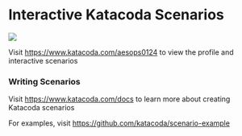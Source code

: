 # Interactive Katacoda Scenarios

[![](http://shields.katacoda.com/katacoda/aesops0124/count.svg)](https://www.katacoda.com/aesops0124 "Get your profile on Katacoda.com")

Visit https://www.katacoda.com/aesops0124 to view the profile and interactive scenarios

### Writing Scenarios
Visit https://www.katacoda.com/docs to learn more about creating Katacoda scenarios

For examples, visit https://github.com/katacoda/scenario-example

